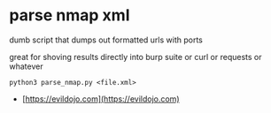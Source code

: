 # parse nmap xml

dumb script that dumps out formatted urls with ports

great for shoving results directly into burp suite or curl or requests or whatever

```
python3 parse_nmap.py <file.xml>
```

- [https://evildojo.com](https://evildojo.com)

